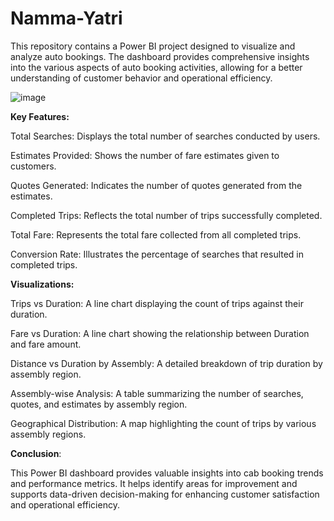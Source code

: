 # Namma-Yatri
This repository contains a Power BI project designed to visualize and analyze auto bookings.
The dashboard provides comprehensive insights into the various aspects of auto booking activities, allowing for a better understanding of customer behavior and operational efficiency.


![image](https://github.com/user-attachments/assets/a85a9799-4466-4a60-a956-45641f7fd61e)



**Key Features:**

Total Searches: Displays the total number of searches conducted by users.

Estimates Provided: Shows the number of fare estimates given to customers.

Quotes Generated: Indicates the number of quotes generated from the estimates.

Completed Trips: Reflects the total number of trips successfully completed.

Total Fare: Represents the total fare collected from all completed trips.

Conversion Rate: Illustrates the percentage of searches that resulted in completed trips.

**Visualizations:**

Trips vs Duration: A line chart displaying the count of trips against their duration.

Fare vs Duration: A line chart showing the relationship between Duration and fare amount.

Distance vs Duration by Assembly: A detailed breakdown of trip duration by assembly region.

Assembly-wise Analysis: A table summarizing the number of searches, quotes, and estimates by assembly region.

Geographical Distribution: A map highlighting the count of trips by various assembly regions.

**Conclusion**:

This Power BI dashboard provides valuable insights into cab booking trends and performance metrics. It helps identify areas for improvement and supports data-driven decision-making for enhancing customer satisfaction and operational efficiency.
